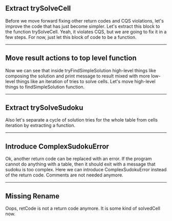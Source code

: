 ## Extract trySolveCell

Before we move forward fixing other return codes and CQS violations, let's improve the code that has just become simpler. Let's extract this block to the function trySolveCell. Yeah, it violates CQS, but we are going to fix it in a few steps. For now, just let this block of code to be a function.

---

## Move result actions to top level function

Now we can see that inside tryFindSimpleSolution high-level things like composing the solution and print message to result mixed with more low-level things like an iteration of tries to solve cells. Let's move high-level things to findSimpleSolution function.

---

## Extract trySolveSudoku

Also let's separate a cycle of solution tries for the whole table from cells iteration by extracting a function.

---

## Introduce ComplexSudokuError

Ok, another return code can be replaced with an error. If the program cannot do anything with a table, then it should exit with a message that sudoku is too complex. Here we can introduce ComplexSudokuError instead of the return code. Comments are not needed anymore.

---

## Missing Rename

Oops, retCode is not a return code anymore. It is some kind of solvedCell now.